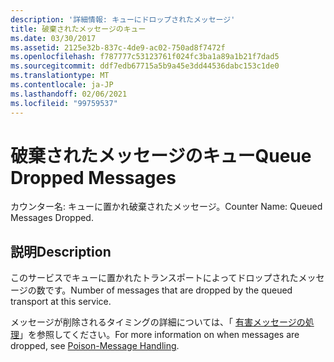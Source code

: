 ```yaml
---
description: '詳細情報: キューにドロップされたメッセージ'
title: 破棄されたメッセージのキュー
ms.date: 03/30/2017
ms.assetid: 2125e32b-837c-4de9-ac02-750ad8f7472f
ms.openlocfilehash: f787777c53123761f024fc3ba1a89a1b21f7dad5
ms.sourcegitcommit: ddf7edb67715a5b9a45e3dd44536dabc153c1de0
ms.translationtype: MT
ms.contentlocale: ja-JP
ms.lasthandoff: 02/06/2021
ms.locfileid: "99759537"
---
```

# <a name="queue-dropped-messages"></a><span data-ttu-id="e41c5-103">破棄されたメッセージのキュー</span><span class="sxs-lookup"><span data-stu-id="e41c5-103">Queue Dropped Messages</span></span>

<span data-ttu-id="e41c5-104">カウンター名: キューに置かれ破棄されたメッセージ。</span><span class="sxs-lookup"><span data-stu-id="e41c5-104">Counter Name: Queued Messages Dropped.</span></span>  
  
## <a name="description"></a><span data-ttu-id="e41c5-105">説明</span><span class="sxs-lookup"><span data-stu-id="e41c5-105">Description</span></span>  

 <span data-ttu-id="e41c5-106">このサービスでキューに置かれたトランスポートによってドロップされたメッセージの数です。</span><span class="sxs-lookup"><span data-stu-id="e41c5-106">Number of messages that are dropped by the queued transport at this service.</span></span>  
  
 <span data-ttu-id="e41c5-107">メッセージが削除されるタイミングの詳細については、「 [有害メッセージの処理](../../feature-details/poison-message-handling.md)」を参照してください。</span><span class="sxs-lookup"><span data-stu-id="e41c5-107">For more information on when messages are dropped, see [Poison-Message Handling](../../feature-details/poison-message-handling.md).</span></span>
